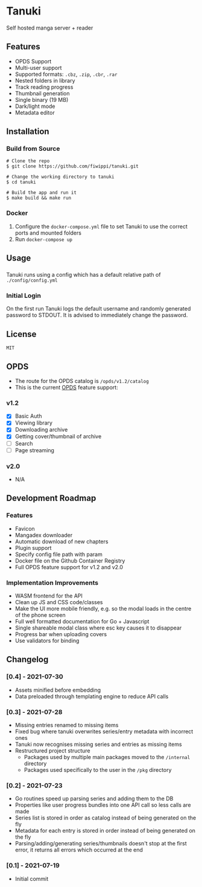# Tanuki
Self hosted manga server + reader

## Features
- OPDS Support
- Multi-user support
- Supported formats: `.cbz`, `.zip`, `.cbr`, `.rar`
- Nested folders in library
- Track reading progress
- Thumbnail generation
- Single binary (19 MB)
- Dark/light mode
- Metadata editor

## Installation
### Build from Source
```console
# Clone the repo
$ git clone https://github.com/fiwippi/tanuki.git

# Change the working directory to tanuki
$ cd tanuki

# Build the app and run it
$ make build && make run
```

### Docker
1. Configure the `docker-compose.yml` file to set Tanuki to use the correct ports and mounted folders
2. Run `docker-compose up`

## Usage
###
Tanuki runs using a config which has a default relative path of `./config/config.yml`
### Initial Login
On the first run Tanuki logs the default username and randomly generated password to STDOUT. It is advised to immediately change the password.

## License
`MIT`

## OPDS
- The route for the OPDS catalog is `/opds/v1.2/catalog`
- This is the current [OPDS](https://specs.opds.io/) feature support:
### v1.2
- [x] Basic Auth
- [x] Viewing library
- [x] Downloading archive
- [x] Getting cover/thumbnail of archive
- [ ] Search
- [ ] Page streaming
### v2.0
- N/A

## Development Roadmap
### Features
- Favicon
- Mangadex downloader
- Automatic download of new chapters
- Plugin support
- Specify config file path with param
- Docker file on the Github Container Registry
- Full OPDS feature support for v1.2 and v2.0

### Implementation Improvements
- WASM frontend for the API
- Clean up JS and CSS code/classes
- Make the UI more mobile friendly, e.g. so the modal loads in the centre of the phone screen
- Full well formatted documentation for Go + Javascript
- Single shareable modal class where esc key causes it to disappear
- Progress bar when uploading covers
- Use validators for binding

## Changelog
### [0.4] - 2021-07-30
- Assets minified before embedding
- Data preloaded through templating engine to reduce API calls

### [0.3] - 2021-07-28
- Missing entries renamed to missing items
- Fixed bug where tanuki overwrites series/entry metadata with incorrect ones
- Tanuki now recognises missing series and entries as missing items
- Restructured project structure
  - Packages used by multiple main packages moved to the `/internal` directory
  - Packages used specifically to the user in the `/pkg` directory

### [0.2] - 2021-07-23
- Go routines speed up parsing series and adding them to the DB
- Properties like user progress bundles into one API call so less calls are made
- Series list is stored in order as catalog instead of being generated on the fly
- Metadata for each entry is stored in order instead of being generated on the fly
- Parsing/adding/generating series/thumbnails doesn't stop at the first error, it returns all errors which occurred at the end

### [0.1] - 2021-07-19
- Initial commit